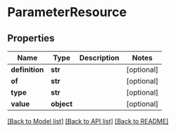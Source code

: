 # ParameterResource

## Properties
Name | Type | Description | Notes
------------ | ------------- | ------------- | -------------
**definition** | **str** |  | [optional] 
**of** | **str** |  | [optional] 
**type** | **str** |  | [optional] 
**value** | **object** |  | [optional] 

[[Back to Model list]](../README.md#documentation-for-models) [[Back to API list]](../README.md#documentation-for-api-endpoints) [[Back to README]](../README.md)


